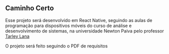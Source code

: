 ## Caminho Certo

Esse projeto será desenvolvido em React Native, seguindo as aulas de programação para dispositivos móveis do curso de análise e desenvolvimento de sistemas, na universidade Newton Paiva pelo professor [Tarley Lana](https://github.com/tarley)

O projeto será feito seguindo o PDF de requisitos